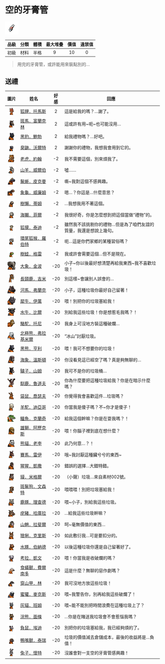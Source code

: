 # 空的牙膏管

![img](images/item_pic_KDYGG.png)

|品級|分類|體積|最大堆疊|價值|違禁值|
|:--:|:--:|:--:|:--:|:--:|:--:|
|初級|材料|半格|9|10|0|

> 用完的牙膏管，或許能用來裝點別的…

## 送禮

|圖片|姓名|好感|回應|
|:--:|--|:--:|--|
|![img](images/fox.png)|[狐貍．托馬斯](狐貍．托馬斯.md)|2|這是給我的嗎？…謝了。|
|![img](images/zebra.png)|[斑馬．富蘭克林](斑馬．富蘭克林.md)|2|這或許有用\~呃\~也可能沒用…|
|![img](images/BlackPanther.png)|[黑豹．鮑勃](黑豹．鮑勃.md)|2|給我禮物嗎？…好吧。|
|![img](images/skunk.png)|[臭鼬．沃爾特](臭鼬．沃爾特.md)|2|謝謝你的禮物，我想我會用到它的。|
|![img](images/tiger.png)|[老虎．約翰](老虎．約翰.md)|-2|我不需要這個，別來煩我了。|
|![img](images/goat.png)|[山羊．威爾伯](山羊．威爾伯.md)|-2|噓……|
|![img](images/MarineIguana.png)|[鬣蜥．皮克曼](鬣蜥．皮克曼.md)|-2|嘶\~我對這個不感興趣。|
|![img](images/Tortoise.png)|[象龜．威廉姆](象龜．威廉姆.md)|-2|嗯…？你這是…什麼意思？|
|![img](images/sloth.png)|[樹懶．蒂姆](樹懶．蒂姆.md)|-2|…我想我用不著這個。|
|![img](images/SeaOtter.png)|[海獺．菲爾](海獺．菲爾.md)|-2|我很好奇，你是怎麼想到把這個當做“禮物”的。|
|![img](images/meerkat.png)|[狐獴．泰迪](狐獴．泰迪.md)|-2|雖然我不該挑剔你的禮物…但是為了咱們友誼的質量，我還是想說上幾句。|
|![img](images/RingTailedLemur.png)|[環尾狐猴．羅伯特](環尾狐猴．羅伯特.md)|-2|呃…這是你們家鄉的某種習俗嗎？|
|![img](images/Treefrog.png)|[樹蛙．格雷](樹蛙．格雷.md)|-2|我或許會需要這個…但不是現在。|
|![img](images/elephant.png)|[大象．金波](大象．金波.md)|-20|小子\~你以後最好想清楚再給我東西\~我不喜歡垃圾！|
|![img](images/giraffe.png)|[長頸鹿．吉米](長頸鹿．吉米.md)|-20|別這樣\~會讓別人誤會的…|
|![img](images/hippopotamus.png)|[河馬．弗蘭克](河馬．弗蘭克.md)|-20|小子，這種垃圾你最好自己留著！|
|![img](images/rhinoceros.png)|[犀牛．伊萬](犀牛．伊萬.md)|-20|喂！別把你的垃圾塞給我！|
|![img](images/AfricanBuffalo.png)|[水牛．比爾](水牛．比爾.md)|-20|別給我這些垃圾！你是想惹毛我嗎？！|
|![img](images/camel.png)|[駱駝．托尼](駱駝．托尼.md)|-20|我身上可沒地方裝這種破爛…|
|![img](images/PolarBear.png)|[北極熊．弗拉基米爾](北極熊．弗拉基米爾.md)|-20|“冰山”討厭垃圾。|
|![img](images/BlackBear.png)|[黑熊．亨利](黑熊．亨利.md)|-20|喂！我可不想要你的垃圾！|
|![img](images/walrus.png)|[海象．溫斯頓](海象．溫斯頓.md)|-20|你沒看見這已經空了嗎？真是夠無聊的…|
|![img](images/donkey.png)|[驢子．山姆](驢子．山姆.md)|-20|我可不是你的垃圾桶…|
|![img](images/reindeer.png)|[馴鹿．魯道夫](馴鹿．魯道夫.md)|-20|你為什麼要把這種垃圾給我？你是在暗示什麼嗎？|
|![img](images/kangaroo.png)|[袋鼠．喬瑟夫](袋鼠．喬瑟夫.md)|-20|你覺得我會喜歡這件…垃圾嗎？|
|![img](images/Alpaca.png)|[羊駝．迪亞哥](羊駝．迪亞哥.md)|-20|你當我是傻子嗎？不\~你才是傻子！|
|![img](images/crocodile.png)|[鱷魚．克蘭奇](鱷魚．克蘭奇.md)|-20|給我這個幹嘛？你是在耍我嗎？！|
|![img](images/lion.png)|[雄獅．阿歷克斯](雄獅．阿歷克斯.md)|-20|喂！你腦子裡到底在想什麼？|
|![img](images/panda.png)|[熊貓．老李](熊貓．老李.md)|-20|此乃何意…？！|
|![img](images/horse.png)|[賽馬．雷伊](賽馬．雷伊.md)|-20|哦\~我討厭這種臟兮兮的東西\~|
|![img](images/chimpanzee.png)|[猩猩．凱撒](猩猩．凱撒.md)|-20|錯誤的選擇…大錯特錯。|
|![img](images/tapir.png)|[貘．米格爾](貘．米格爾.md)|-20|（小聲）垃圾…來自素材002號。|
|![img](images/SpottedHyaena.png)|[斑鬣狗．文森特](斑鬣狗．文森特.md)|-20|喂喂喂！別把垃圾塞給我！|
|![img](images/DeerDolphin.png)|[鹿豚．理查德](鹿豚．理查德.md)|-20|喂\~小子，別給我這些垃圾。|
|![img](images/Warthog.png)|[疣豬．哈庫拉](疣豬．哈庫拉.md)|-20|…給我這些垃圾幹嘛？|
|![img](images/Mandrill.png)|[山魈．拉斐爾](山魈．拉斐爾.md)|-20|呵\~毫無價值的東西…|
|![img](images/Lynx.png)|[猞猁．克里斯](猞猁．克里斯.md)|-20|如此敷衍我…可是要扣分的。|
|![img](images/Capybara.png)|[水豚．伯納德](水豚．伯納德.md)|-20|以後這種垃圾你還是自己留著好了。|
|![img](images/Koala.png)|[考拉．凱文](考拉．凱文.md)|-20|喂！你當我是收破爛的嗎？|
|![img](images/Anteater.png)|[食蟻獸．費爾南多](食蟻獸．費爾南多.md)|-20|這是什麼？無聊的惡作劇嗎？|
|![img](images/pangolin.png)|[穿山甲．林](穿山甲．林.md)|-20|我可沒地方放這些垃圾！|
|![img](images/HoneyBadger.png)|[蜜獾．麥克斯](蜜獾．麥克斯.md)|-20|喂\~我警告你，別再給我這些破爛了！|
|![img](images/cat.png)|[灰貓．班姆](灰貓．班姆.md)|-20|喂\~能不能別把時間浪費在這種垃圾上了？|
|![img](images/Raccoon.png)|[浣熊．面條](浣熊．面條.md)|-20|…你是在賭送我垃圾會不會惹惱我嗎？|
|![img](images/Possum.png)|[負鼠．埃迪](負鼠．埃迪.md)|-20|別把你的垃圾塞給我，我已經夠煩的了。|
|![img](images/platypus.png)|[鴨嘴獸．泰瑞](鴨嘴獸．泰瑞.md)|-20|垃圾的價值減去倉儲成本，最後的收益將是…負值！|
|![img](images/rabbit.png)|[兔子．懷特](兔子．懷特.md)|-20|沒誰會對一支空的牙膏管感興趣！|

